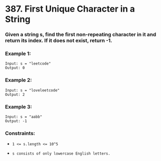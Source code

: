 # 387. First Unique Character in a String

### Given a string s, find the first non-repeating character in it and return its index. If it does not exist, return -1.

### Example 1:

```
Input: s = "leetcode"
Output: 0
```

### Example 2:

```
Input: s = "loveleetcode"
Output: 2
```

### Example 3:

```
Input: s = "aabb"
Output: -1
```

### Constraints:

- `1 <= s.length <= 10^5`

- `s consists of only lowercase English letters.`
